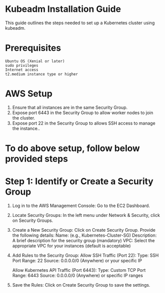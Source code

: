# Kubeadm Installation Guide

This guide outlines the steps needed to set up a Kubernetes cluster using kubeadm.

# Prerequisites

    Ubuntu OS (Xenial or later)
    sudo privileges
    Internet access
    t2.medium instance type or higher

# AWS Setup

1. Ensure that all instances are in the same Security Group.
2. Expose port 6443 in the Security Group to allow worker nodes to join the cluster.
3. Expose port 22 in the Security Group to allows SSH access to manage the instance..

# To do above setup, follow below provided steps


# Step 1: Identify or Create a Security Group

1. Log in to the AWS Management Console:
    Go to the EC2 Dashboard.

2. Locate Security Groups:
    In the left menu under Network & Security, click on Security Groups.

3. Create a New Security Group:
    Click on Create Security Group.
    Provide the following details:
           Name: (e.g., Kubernetes-Cluster-SG)
            Description: A brief description for the security group (mandatory)
            VPC: Select the appropriate VPC for your instances (default is acceptable)

4. Add Rules to the Security Group:
    Allow SSH Traffic (Port 22):
        Type: SSH
        Port Range: 22
        Source: 0.0.0.0/0 (Anywhere) or your specific IP

    Allow Kubernetes API Traffic (Port 6443):
        Type: Custom TCP
        Port Range: 6443
        Source: 0.0.0.0/0 (Anywhere) or specific IP ranges

5. Save the Rules:
   Click on Create Security Group to save the settings.


